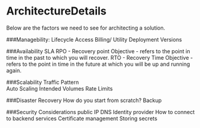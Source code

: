 # ArchitectureDetails
Below are the factors we need to see for architecting a solution.

###Managebility:
  Lifecycle
  Access
  Billing/ Utility
  Deployment
  Versions
 
###Availability 
  SLA 
  RPO  - Recovery point Objective -  refers to the point in time in the past to which you will recover.
  RTO  - Recovery Time Objective -   refers to the point in time in the future at which you will be up and running again.

###Scalability
   Traffic Pattern  
   Auto Scaling
   Intended Volumes
   Rate Limits

###Disaster Recovery
   How do you start from scratch?
   Backup
 
###Security Considerations
    public IP
    DNS
    Identity provider
    How to connect to backend services
    Certificate management
    Storing secrets
